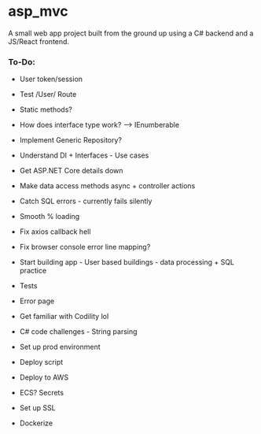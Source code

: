 # asp_mvc

A small web app project built from the ground up using a C# backend and a JS/React frontend.

### **To-Do**:

* User token/session
* Test /User/ Route
* Static methods?
* How does interface type work? --> IEnumberable<User>
* Implement Generic Repository?
* Understand DI + Interfaces - Use cases
* Get ASP.NET Core details down
* Make data access methods async + controller actions

* Catch SQL errors - currently fails silently
* Smooth % loading
* Fix axios callback hell
* Fix browser console error line mapping?
* Start building app - User based buildings - data processing + SQL practice
* Tests
* Error page

* Get familiar with Codility lol
* C# code challenges - String parsing

* Set up prod environment
* Deploy script
* Deploy to AWS
* ECS? Secrets
* Set up SSL
* Dockerize
